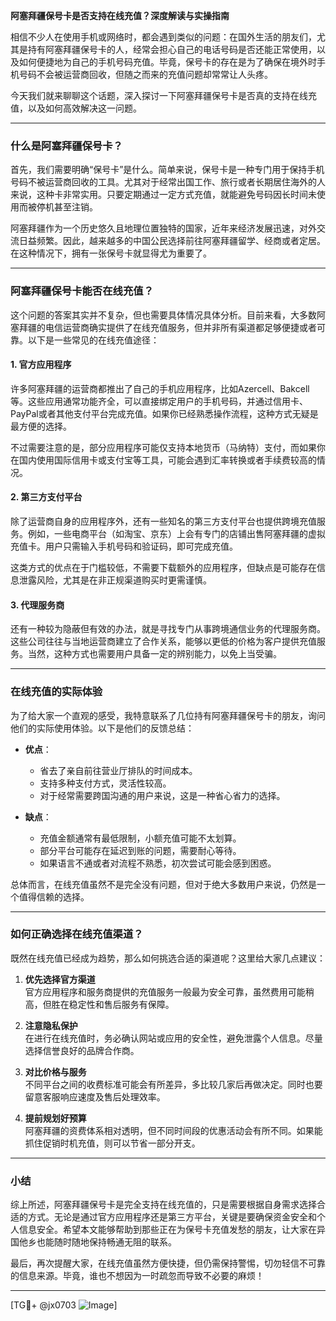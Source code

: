 **阿塞拜疆保号卡是否支持在线充值？深度解读与实操指南**

相信不少人在使用手机或网络时，都会遇到类似的问题：在国外生活的朋友们，尤其是持有阿塞拜疆保号卡的人，经常会担心自己的电话号码是否还能正常使用，以及如何便捷地为自己的手机号码充值。毕竟，保号卡的存在是为了确保在境外时手机号码不会被运营商回收，但随之而来的充值问题却常常让人头疼。

今天我们就来聊聊这个话题，深入探讨一下阿塞拜疆保号卡是否真的支持在线充值，以及如何高效解决这一问题。

---

### 什么是阿塞拜疆保号卡？

首先，我们需要明确“保号卡”是什么。简单来说，保号卡是一种专门用于保持手机号码不被运营商回收的工具。尤其对于经常出国工作、旅行或者长期居住海外的人来说，这种卡非常实用。只要定期通过一定方式充值，就能避免号码因长时间未使用而被停机甚至注销。

阿塞拜疆作为一个历史悠久且地理位置独特的国家，近年来经济发展迅速，对外交流日益频繁。因此，越来越多的中国公民选择前往阿塞拜疆留学、经商或者定居。在这种情况下，拥有一张保号卡就显得尤为重要了。

---

### 阿塞拜疆保号卡能否在线充值？

这个问题的答案其实并不复杂，但也需要具体情况具体分析。目前来看，大多数阿塞拜疆的电信运营商确实提供了在线充值服务，但并非所有渠道都足够便捷或者可靠。以下是一些常见的在线充值途径：

#### 1. **官方应用程序**
许多阿塞拜疆的运营商都推出了自己的手机应用程序，比如Azercell、Bakcell等。这些应用通常功能齐全，可以直接绑定用户的手机号码，并通过信用卡、PayPal或者其他支付平台完成充值。如果你已经熟悉操作流程，这种方式无疑是最方便的选择。

不过需要注意的是，部分应用程序可能仅支持本地货币（马纳特）支付，而如果你在国内使用国际信用卡或支付宝等工具，可能会遇到汇率转换或者手续费较高的情况。

#### 2. **第三方支付平台**
除了运营商自身的应用程序外，还有一些知名的第三方支付平台也提供跨境充值服务。例如，一些电商平台（如淘宝、京东）上会有专门的店铺出售阿塞拜疆的虚拟充值卡。用户只需输入手机号码和验证码，即可完成充值。

这类方式的优点在于门槛较低，不需要下载额外的应用程序，但缺点是可能存在信息泄露风险，尤其是在非正规渠道购买时更需谨慎。

#### 3. **代理服务商**
还有一种较为隐蔽但有效的办法，就是寻找专门从事跨境通信业务的代理服务商。这些公司往往与当地运营商建立了合作关系，能够以更低的价格为客户提供充值服务。当然，这种方式也需要用户具备一定的辨别能力，以免上当受骗。

---

### 在线充值的实际体验

为了给大家一个直观的感受，我特意联系了几位持有阿塞拜疆保号卡的朋友，询问他们的实际使用体验。以下是他们的反馈总结：

- **优点**：
  - 省去了亲自前往营业厅排队的时间成本。
  - 支持多种支付方式，灵活性较高。
  - 对于经常需要跨国沟通的用户来说，这是一种省心省力的选择。

- **缺点**：
  - 充值金额通常有最低限制，小额充值可能不太划算。
  - 部分平台可能存在延迟到账的问题，需要耐心等待。
  - 如果语言不通或者对流程不熟悉，初次尝试可能会感到困惑。

总体而言，在线充值虽然不是完全没有问题，但对于绝大多数用户来说，仍然是一个值得信赖的选择。

---

### 如何正确选择在线充值渠道？

既然在线充值已经成为趋势，那么如何挑选合适的渠道呢？这里给大家几点建议：

1. **优先选择官方渠道**  
   官方应用程序和服务商提供的充值服务一般最为安全可靠，虽然费用可能稍高，但胜在稳定性和售后服务有保障。

2. **注意隐私保护**  
   在进行在线充值时，务必确认网站或应用的安全性，避免泄露个人信息。尽量选择信誉良好的品牌合作商。

3. **对比价格与服务**  
   不同平台之间的收费标准可能会有所差异，多比较几家后再做决定。同时也要留意客服响应速度及售后处理效率。

4. **提前规划好预算**  
   阿塞拜疆的资费体系相对透明，但不同时间段的优惠活动会有所不同。如果能抓住促销时机充值，则可以节省一部分开支。

---

### 小结

综上所述，阿塞拜疆保号卡是完全支持在线充值的，只是需要根据自身需求选择合适的方式。无论是通过官方应用程序还是第三方平台，关键是要确保资金安全和个人信息安全。希望本文能够帮助到那些正在为保号卡充值发愁的朋友，让大家在异国他乡也能随时随地保持畅通无阻的联系。

最后，再次提醒大家，在线充值虽然方便快捷，但仍需保持警惕，切勿轻信不可靠的信息来源。毕竟，谁也不想因为一时疏忽而导致不必要的麻烦！

---

[TG💪+ @jx0703 ![Image](https://github.com/user-attachments/assets/dbca1d08-cadb-493c-b0ec-ad6f7a83f270)]